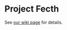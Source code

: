 # Project Fecth

See [our wiki page](https://guitar.ucsd.edu/mae198/index.php/Project_fetch) for details.
